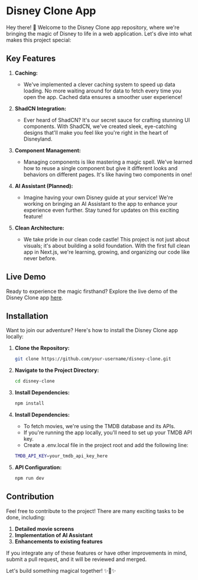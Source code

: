 # Disney Clone App

Hey there! 👋 Welcome to the Disney Clone app repository, where we're bringing the magic of Disney to life in a web application. Let's dive into what makes this project special:

## Key Features

1. **Caching:** 
   - We've implemented a clever caching system to speed up data loading. No more waiting around for data to fetch every time you open the app. Cached data ensures a smoother user experience!

2. **ShadCN Integration:**
   - Ever heard of ShadCN? It's our secret sauce for crafting stunning UI components. With ShadCN, we've created sleek, eye-catching designs that'll make you feel like you're right in the heart of Disneyland.

3. **Component Management:**
   - Managing components is like mastering a magic spell. We've learned how to reuse a single component but give it different looks and behaviors on different pages. It's like having two components in one!

4. **AI Assistant (Planned):**
   - Imagine having your own Disney guide at your service! We're working on bringing an AI Assistant to the app to enhance your experience even further. Stay tuned for updates on this exciting feature!

5. **Clean Architecture:**
   - We take pride in our clean code castle! This project is not just about visuals; it's about building a solid foundation. With the first full clean app in Next.js, we're learning, growing, and organizing our code like never before.

## Live Demo

Ready to experience the magic firsthand? Explore the live demo of the Disney Clone app [here](https://disney-clone-sable-chi.vercel.app/).

## Installation

Want to join our adventure? Here's how to install the Disney Clone app locally:

1. **Clone the Repository:**
   ```bash
   git clone https://github.com/your-username/disney-clone.git

2. **Navigate to the Project Directory:**
   ```bash
   cd disney-clone

3. **Install Dependencies:**
   ```bash
   npm install

4. **Install Dependencies:**
   - To fetch movies, we're using the TMDB database and its APIs.
   - If you're running the app locally, you'll need to set up your TMDB API key.
   - Create a .env.local file in the project root and add the following line:

   ```bash
   TMDB_API_KEY=your_tmdb_api_key_here

6. **API Configuration:**
   ```bash
   npm run dev

## Contribution

Feel free to contribute to the project! There are many exciting tasks to be done, including:

1. **Detailed movie screens**
2. **Implementation of AI Assistant**
3. **Enhancements to existing features**

If you integrate any of these features or have other improvements in mind, submit a pull request, and it will be reviewed and merged.

Let's build something magical together! ✨🏰✨

